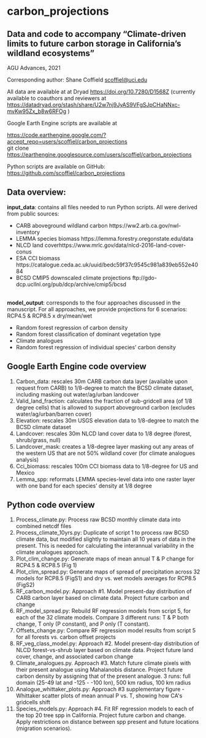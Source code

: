 # carbon_projections

<h2>Data and code to accompany 
“Climate-driven limits to future carbon storage in California’s wildland ecosystems”</h2>
AGU Advances, 2021

Corresponding author: Shane Coffield scoffiel@uci.edu 

All data are available at at Dryad https://doi.org/10.7280/D1568Z (currently available to coauthors and reviewers at https://datadryad.org/stash/share/U2w7nj9JyAS9VFgSJpCHaNNxc-mvKw95Zx_b8w6RFOg )

Google Earth Engine scripts are available at

https://code.earthengine.google.com/?accept_repo=users/scoffiel/carbon_projections
<br>git clone https://earthengine.googlesource.com/users/scoffiel/carbon_projections 

Python scripts are available on GitHub:
https://github.com/scoffiel/carbon_projections 

<h2>Data overview:</h2>

<b>input_data</b>: contains all files needed to run Python scripts. All were derived from public sources:
<ul>
    <li>CARB aboveground wildland carbon  https://ww2.arb.ca.gov/nwl-inventory
    <li>LEMMA species biomass https://lemma.forestry.oregonstate.edu/data
    <li>NLCD land coverhttps://www.mrlc.gov/data/nlcd-2016-land-cover-conus
    <li>ESA CCI biomass https://catalogue.ceda.ac.uk/uuid/bedc59f37c9545c981a839eb552e4084
    <li>BCSD CMIP5 downscaled climate projections ftp://gdo-dcp.ucllnl.org/pub/dcp/archive/cmip5/bcsd
</ul>

<br><b>model_output</b>: corresponds to the four approaches discussed in the manuscript. For all approaches, we provide projections for 6 scenarios: RCP4.5 & RCP8.5 x dry/mean/wet
<ul>
    <li>Random forest regression of carbon density
    <li>Random forest classification of dominant vegetation type
    <li>Climate analogues
    <li>Random forest regression of individual species’ carbon density
</ul>

<h2>Google Earth Engine code overview</h2>
<ol type="1">
<li>Carbon_data: rescales 30m CARB carbon data layer (available upon request from CARB) to 1/8-degree to match the BCSD climate dataset, including masking out water/ag/urban landcover
<li>Valid_land_fraction: calculates the fraction of sub-gridcell area (of 1/8 degree cells) that is allowed to support aboveground carbon (excludes water/ag/urban/barren cover)
<li>Elevation: rescales 30m USGS elevation data to 1/8-degree to match the BCSD climate dataset
<li>Landcover: rescales 30m NLCD land cover data to 1/8 degree (forest, shrub/grass, null)
<li>Landcover_mask: creates a 1/8-degree layer masking out any areas of the western US that are not 50% wildland cover (for climate analogues analysis)
<li>Cci_biomass: rescales 100m CCI biomass data to 1/8-degree for US and Mexico
<li>Lemma_spp: reformats LEMMA species-level data into one raster layer with one band for each species’ density at 1/8 degree
</ol>

<h2>Python code overview</h2>
<ol type="1">
<li>Process_climate.py: Process raw BCSD monthly climate data into combined netcdf files
<li>Process_climate_10yrs.py: Duplicate of script 1 to process raw BCSD climate data, but modified slightly to maintain all 10 years of data in the present. This is needed for calculating the interannual variability in the climate analogues approach.
<li>Plot_clim_change.py: Generate maps of mean annual T & P change for RCP4.5 & RCP8.5 (Fig 1)
<li>Plot_clim_spread.py: Generate maps of spread of precipitation across 32 models for RCP8.5 (FigS1) and dry vs. wet models averages for RCP8.5 (FigS2)
<li>RF_carbon_model.py: Approach #1. Model present-day distribution of CARB carbon layer based on climate data. Project future carbon and change
<li>RF_model_spread.py: Rebuild RF regression models from script 5, for each of the 32 climate models. Compare 3 different runs: T & P both change, T only (P constant), and P only (T constant).
<li>Offsets_change.py: Compare RF regression model results from script 5 for all forests vs. carbon offset projects
<li>RF_veg_class_model.py: Approach #2. Model present-day distribution of NLCD forest-vs-shrub layer based on climate data. Project future land cover, change, and associated carbon change
<li>Climate_analogues.py. Approach #3. Match future climate pixels with their present analogue using Mahalanobis distance. Project future carbon density by assigning that of the present analogue. 3 runs: full domain (25-49 lat and -125 - -100 lon), 500 km radius, 100 km radius
<li>Analogue_whittaker_plots.py: Approach #3 supplementary figure - Whittaker scatter plots of mean annual P vs. T, showing how CA's gridcells shift
<li>Species_models.py: Approach #4. Fit RF regression models to each of the top 20 tree spp in California. Project future carbon and change. Apply restrictions on distance between spp present and future locations (migration scenarios).
</ol>
